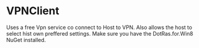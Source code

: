 # VPNClient
Uses a free Vpn service co connect to Host to VPN. Also allows the host to select hist own preffered settings.
Make sure you have the DotRas.for.Win8 NuGet installed.
